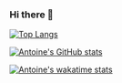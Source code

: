 ### Hi there 👋

[![Top Langs](https://github-readme-stats.vercel.app/api/top-langs/?username=antoinekllee&size_weight=0.5&count_weight=0.5)](https://github.com/anuraghazra/github-readme-stats)

[![Antoine's GitHub stats](https://github-readme-stats.vercel.app/api?username=antoinekllee)](https://github.com/anuraghazra/github-readme-stats)

[![Antoine's wakatime stats](https://github-readme-stats.vercel.app/api/wakatime?username=antoinekllee)](https://github.com/anuraghazra/github-readme-stats)

<!--
**antoinekllee/antoinekllee** is a ✨ _special_ ✨ repository because its `README.md` (this file) appears on your GitHub profile.

Here are some ideas to get you started:

- 🔭 I’m currently working on ...
- 🌱 I’m currently learning ...
- 👯 I’m looking to collaborate on ...
- 🤔 I’m looking for help with ...
- 💬 Ask me about ...
- 📫 How to reach me: ...
- 😄 Pronouns: ...
- ⚡ Fun fact: ...
-->
